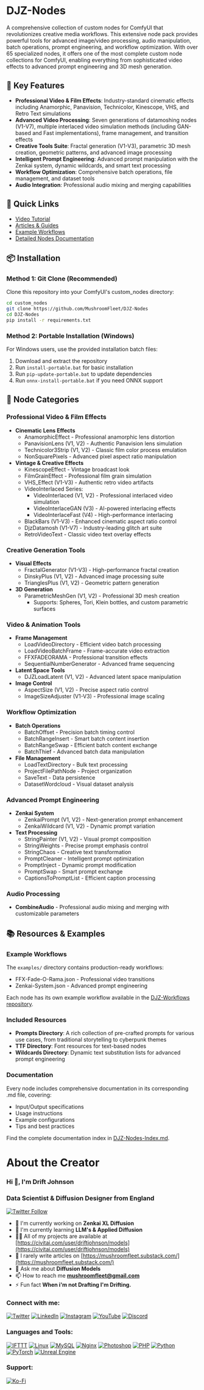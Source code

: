 # DJZ-Nodes

A comprehensive collection of custom nodes for ComfyUI that revolutionizes creative media workflows. This extensive node pack provides powerful tools for advanced image/video processing, audio manipulation, batch operations, prompt engineering, and workflow optimization. With over 65 specialized nodes, it offers one of the most complete custom node collections for ComfyUI, enabling everything from sophisticated video effects to advanced prompt engineering and 3D mesh generation.

## 🌟 Key Features

- **Professional Video & Film Effects**: Industry-standard cinematic effects including Anamorphic, Panavision, Technicolor, Kinescope, VHS, and Retro Text simulations
- **Advanced Video Processing**: Seven generations of datamoshing nodes (V1-V7), multiple interlaced video simulation methods (including GAN-based and Fast implementations), frame management, and transition effects
- **Creative Tools Suite**: Fractal generation (V1-V3), parametric 3D mesh creation, geometric patterns, and advanced image processing
- **Intelligent Prompt Engineering**: Advanced prompt manipulation with the Zenkai system, dynamic wildcards, and smart text processing
- **Workflow Optimization**: Comprehensive batch operations, file management, and dataset tools
- **Audio Integration**: Professional audio mixing and merging capabilities

## 🚀 Quick Links
- [Video Tutorial](https://www.youtube.com/watch?v=MnZnP0Fav8E)
- [Articles & Guides](https://civitai.com/user/driftjohnson/articles)
- [Example Workflows](https://github.com/MushroomFleet/DJZ-Workflows/tree/main/DJZ-Nodes-Examples)
- [Detailed Nodes Documentation](https://github.com/MushroomFleet/DJZ-Nodes/blob/main/DJZ-Nodes-Index.md)

## 📦 Installation

### Method 1: Git Clone (Recommended)
Clone this repository into your ComfyUI's custom_nodes directory:

```bash
cd custom_nodes
git clone https://github.com/MushroomFleet/DJZ-Nodes
cd DJZ-Nodes
pip install -r requirements.txt
```

### Method 2: Portable Installation (Windows)
For Windows users, use the provided installation batch files:
1. Download and extract the repository
2. Run `install-portable.bat` for basic installation
3. Run `pip-update-portable.bat` to update dependencies
4. Run `onnx-install-portable.bat` if you need ONNX support

## 🔧 Node Categories

### Professional Video & Film Effects
- **Cinematic Lens Effects**
  - AnamorphicEffect - Professional anamorphic lens distortion
  - PanavisionLens (V1, V2) - Authentic Panavision lens simulation
  - Technicolor3Strip (V1, V2) - Classic film color process emulation
  - NonSquarePixels - Advanced pixel aspect ratio manipulation
- **Vintage & Creative Effects**
  - KinescopeEffect - Vintage broadcast look
  - FilmGrainEffect - Professional film grain simulation
  - VHS_Effect (V1-V3) - Authentic retro video artifacts
  - VideoInterlaced Series:
    - VideoInterlaced (V1, V2) - Professional interlaced video simulation
    - VideoInterlaceGAN (V3) - AI-powered interlacing effects
    - VideoInterlaceFast (V4) - High-performance interlacing
  - BlackBars (V1-V3) - Enhanced cinematic aspect ratio control
  - DjzDatamosh (V1-V7) - Industry-leading glitch art suite
  - RetroVideoText - Classic video text overlay effects

### Creative Generation Tools
- **Visual Effects**
  - FractalGenerator (V1-V3) - High-performance fractal creation
  - DinskyPlus (V1, V2) - Advanced image processing suite
  - TrianglesPlus (V1, V2) - Geometric pattern generation
- **3D Generation**
  - ParametricMeshGen (V1, V2) - Professional 3D mesh creation
    - Supports: Spheres, Tori, Klein bottles, and custom parametric surfaces

### Video & Animation Tools
- **Frame Management**
  - LoadVideoDirectory - Efficient video batch processing
  - LoadVideoBatchFrame - Frame-accurate video extraction
  - FFXFADEORAMA - Professional transition effects
  - SequentialNumberGenerator - Advanced frame sequencing
- **Latent Space Tools**
  - DJZLoadLatent (V1, V2) - Advanced latent space manipulation
- **Image Control**
  - AspectSize (V1, V2) - Precise aspect ratio control
  - ImageSizeAdjuster (V1-V3) - Professional image scaling

### Workflow Optimization
- **Batch Operations**
  - BatchOffset - Precision batch timing control
  - BatchRangeInsert - Smart batch content insertion
  - BatchRangeSwap - Efficient batch content exchange
  - BatchThief - Advanced batch data manipulation
- **File Management**
  - LoadTextDirectory - Bulk text processing
  - ProjectFilePathNode - Project organization
  - SaveText - Data persistence
  - DatasetWordcloud - Visual dataset analysis

### Advanced Prompt Engineering
- **Zenkai System**
  - ZenkaiPrompt (V1, V2) - Next-generation prompt enhancement
  - ZenkaiWildcard (V1, V2) - Dynamic prompt variation
- **Text Processing**
  - StringPainter (V1, V2) - Visual prompt composition
  - StringWeights - Precise prompt emphasis control
  - StringChaos - Creative text transformation
  - PromptCleaner - Intelligent prompt optimization
  - PromptInject - Dynamic prompt modification
  - PromptSwap - Smart prompt exchange
  - CaptionsToPromptList - Efficient caption processing

### Audio Processing
- **CombineAudio** - Professional audio mixing and merging with customizable parameters

## 📚 Resources & Examples

### Example Workflows
The `examples/` directory contains production-ready workflows:
- FFX-Fade-O-Rama.json - Professional video transitions
- Zenkai-System.json - Advanced prompt engineering

Each node has its own example workflow available in the [DJZ-Workflows repository](https://github.com/MushroomFleet/DJZ-Workflows/tree/main/DJZ-Nodes-Examples).

### Included Resources
- **Prompts Directory**: A rich collection of pre-crafted prompts for various use cases, from traditional storytelling to cyberpunk themes
- **TTF Directory**: Font resources for text-based nodes
- **Wildcards Directory**: Dynamic text substitution lists for advanced prompt engineering

### Documentation
Every node includes comprehensive documentation in its corresponding .md file, covering:
- Input/Output specifications
- Usage instructions
- Example configurations
- Tips and best practices

Find the complete documentation index in [DJZ-Nodes-Index.md](https://github.com/MushroomFleet/DJZ-Nodes/blob/main/DJZ-Nodes-Index.md).

# About the Creator

### Hi 👋, I'm Drift Johnson

### Data Scientist & Diffusion Designer from England

[![Twitter Follow](https://img.shields.io/twitter/follow/mushroomfleet?logo=twitter&style=for-the-badge)](https://twitter.com/mushroomfleet)

- 🔭 I'm currently working on **Zenkai XL Diffusion**
- 🌱 I'm currently learning **LLM's & Applied Diffusion**
- 👨‍💻 All of my projects are available at [https://civitai.com/user/driftjohnson/models](https://civitai.com/user/driftjohnson/models)
- 📝 I rarely write articles on [https://mushroomfleet.substack.com/](https://mushroomfleet.substack.com/)
- 💬 Ask me about **Diffusion Models**
- 📫 How to reach me **mushroomfleet@gmail.com**
- ⚡ Fun fact **When i'm not Drafting I'm Drifting.**

### Connect with me:

[![Twitter](https://raw.githubusercontent.com/rahuldkjain/github-profile-readme-generator/master/src/images/icons/Social/twitter.svg)](https://twitter.com/mushroomfleet)
[![LinkedIn](https://raw.githubusercontent.com/rahuldkjain/github-profile-readme-generator/master/src/images/icons/Social/linked-in-alt.svg)](https://linkedin.com/in/mushroomfleet)
[![Instagram](https://raw.githubusercontent.com/rahuldkjain/github-profile-readme-generator/master/src/images/icons/Social/instagram.svg)](https://instagram.com/mushroomfleet)
[![YouTube](https://raw.githubusercontent.com/rahuldkjain/github-profile-readme-generator/master/src/images/icons/Social/youtube.svg)](https://www.youtube.com/@FiveBelowFiveUK)
[![Discord](https://raw.githubusercontent.com/rahuldkjain/github-profile-readme-generator/master/src/images/icons/Social/discord.svg)](https://discord.gg/DtMXKqD5bT)

### Languages and Tools:

[![IFTTT](https://www.vectorlogo.zone/logos/ifttt/ifttt-ar21.svg)](https://ifttt.com/)
[![Linux](https://raw.githubusercontent.com/devicons/devicon/master/icons/linux/linux-original.svg)](https://www.linux.org/)
[![MySQL](https://raw.githubusercontent.com/devicons/devicon/master/icons/mysql/mysql-original-wordmark.svg)](https://www.mysql.com/)
[![Nginx](https://raw.githubusercontent.com/devicons/devicon/master/icons/nginx/nginx-original.svg)](https://www.nginx.com)
[![Photoshop](https://raw.githubusercontent.com/devicons/devicon/master/icons/photoshop/photoshop-line.svg)](https://www.photoshop.com/en)
[![PHP](https://raw.githubusercontent.com/devicons/devicon/master/icons/php/php-original.svg)](https://www.php.net)
[![Python](https://raw.githubusercontent.com/devicons/devicon/master/icons/python/python-original.svg)](https://www.python.org)
[![PyTorch](https://www.vectorlogo.zone/logos/pytorch/pytorch-icon.svg)](https://pytorch.org/)
[![Unreal Engine](https://raw.githubusercontent.com/kenangundogan/fontisto/036b7eca71aab1bef8e6a0518f7329f13ed62f6b/icons/svg/brand/unreal-engine.svg)](https://unrealengine.com/)

### Support:

[![Ko-Fi](https://cdn.ko-fi.com/cdn/kofi3.png?v=3)](https://ko-fi.com/driftjohnson)
